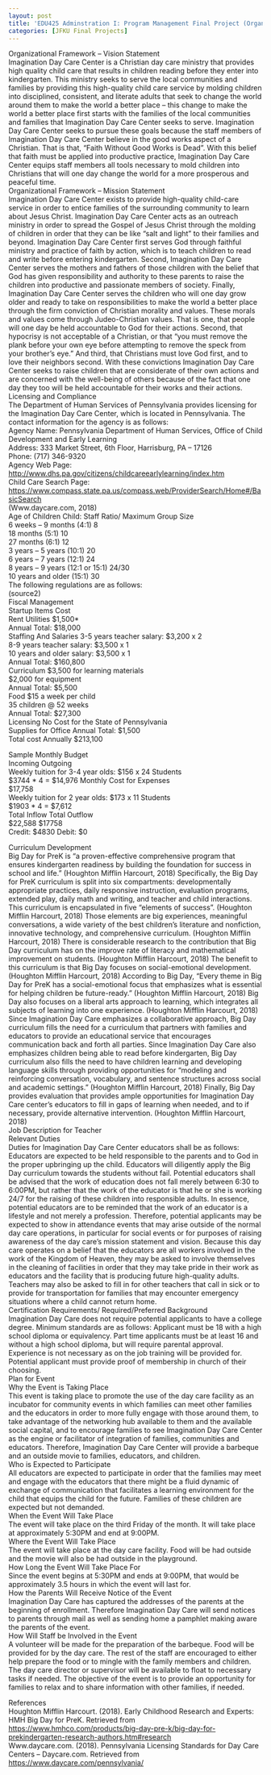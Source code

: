 ```yaml
---
layout: post
title: 'EDU425 Adminstration I: Program Management Final Project (Organizational framework of hypothetical child care center)'
categories: [JFKU Final Projects]
---
```

Organizational Framework &#8211; Vision Statement  
Imagination Day Care Center is a Christian day care ministry that provides high quality child care that results in children reading before they enter into kindergarten. This ministry seeks to serve the local communities and families by providing this high-quality child care service by molding children into disciplined, consistent, and literate adults that seek to change the world around them to make the world a better place – this change to make the world a better place first starts with the families of the local communities and families that Imagination Day Care Center seeks to serve. Imagination Day Care Center seeks to pursue these goals because the staff members of Imagination Day Care Center believe in the good works aspect of a Christian. That is that, “Faith Without Good Works is Dead”. With this belief that faith must be applied into productive practice, Imagination Day Care Center equips staff members all tools necessary to mold children into Christians that will one day change the world for a more prosperous and peaceful time.  
Organizational Framework – Mission Statement  
Imagination Day Care Center exists to provide high-quality child-care service in order to entice families of the surrounding community to learn about Jesus Christ. Imagination Day Care Center acts as an outreach ministry in order to spread the Gospel of Jesus Christ through the molding of children in order that they can be like “salt and light” to their families and beyond. Imagination Day Care Center first serves God through faithful ministry and practice of faith by action, which is to teach children to read and write before entering kindergarten. Second, Imagination Day Care Center serves the mothers and fathers of those children with the belief that God has given responsibility and authority to these parents to raise the children into productive and passionate members of society. Finally, Imagination Day Care Center serves the children who will one day grow older and ready to take on responsibilities to make the world a better place through the firm conviction of Christian morality and values. These morals and values come through Judeo-Christian values. That is one, that people will one day be held accountable to God for their actions. Second, that hypocrisy is not acceptable of a Christian, or that “you must remove the plank before your own eye before attempting to remove the speck from your brother’s eye.” And third, that Christians must love God first, and to love their neighbors second. With these convictions Imagination Day Care Center seeks to raise children that are considerate of their own actions and are concerned with the well-being of others because of the fact that one day they too will be held accountable for their works and their actions.  
Licensing and Compliance  
The Department of Human Services of Pennsylvania provides licensing for the Imagination Day Care Center, which is located in Pennsylvania. The contact information for the agency is as follows:  
Agency Name: Pennsylvania Department of Human Services, Office of Child Development and Early Learning  
Address: 333 Market Street, 6th Floor, Harrisburg, PA &#8211; 17126  
Phone: (717) 346-9320  
Agency Web Page: http://www.dhs.pa.gov/citizens/childcareearlylearning/index.htm  
Child Care Search Page: https://www.compass.state.pa.us/compass.web/ProviderSearch/Home#/BasicSearch  
(Www.daycare.com, 2018)  
Age of Children Child: Staff Ratio/ Maximum Group Size  
6 weeks &#8211; 9 months (4:1) 8  
18 months (5:1) 10  
27 months (6:1) 12  
3 years &#8211; 5 years (10:1) 20  
6 years &#8211; 7 years (12:1) 24  
8 years &#8211; 9 years (12:1 or 15:1) 24/30  
10 years and older (15:1) 30  
The following regulations are as follows:  
(source2)  
Fiscal Management  
Startup Items Cost  
Rent Utilities $1,500*  
Annual Total: $18,000  
Staffing And Salaries 3-5 years teacher salary: $3,200 x 2  
8-9 years teacher salary: $3,500 x 1  
10 years and older salary: $3,500 x 1  
Annual Total: $160,800  
Curriculum $3,500 for learning materials  
$2,000 for equipment  
Annual Total: $5,500  
Food $15 a week per child  
35 children @ 52 weeks  
Annual Total: $27,300  
Licensing No Cost for the State of Pennsylvania  
Supplies for Office Annual Total: $1,500  
Total cost Annually $213,100

Sample Monthly Budget  
Incoming Outgoing  
Weekly tuition for 3-4 year olds: $156 x 24 Students  
$3744 * 4 = $14,976 Monthly Cost for Expenses  
$17,758  
Weekly tuition for 2 year olds: $173 x 11 Students  
$1903 * 4 = $7,612  
Total Inflow Total Outflow  
$22,588 $17758  
Credit: $4830 Debit: $0

Curriculum Development  
Big Day for PreK is “a proven-effective comprehensive program that ensures kindergarten readiness by building the foundation for success in school and life.” (Houghton Mifflin Harcourt, 2018) Specifically, the Big Day for PreK curriculum is split into six compartments: developmentally appropriate practices, daily responsive instruction, evaluation programs, extended play, daily math and writing, and teacher and child interactions. This curriculum is encapsulated in five “elements of success”. (Houghton Mifflin Harcourt, 2018) Those elements are big experiences, meaningful conversations, a wide variety of the best children’s literature and nonfiction, innovative technology, and comprehensive curriculum. (Houghton Mifflin Harcourt, 2018) There is considerable research to the contribution that Big Day curriculum has on the improve rate of literacy and mathematical improvement on students. (Houghton Mifflin Harcourt, 2018) The benefit to this curriculum is that Big Day focuses on social-emotional development. (Houghton Mifflin Harcourt, 2018) According to Big Day, “Every theme in Big Day for PreK has a social-emotional focus that emphasizes what is essential for helping children be future-ready.” (Houghton Mifflin Harcourt, 2018) Big Day also focuses on a liberal arts approach to learning, which integrates all subjects of learning into one experience. (Houghton Mifflin Harcourt, 2018) Since Imagination Day Care emphasizes a collaborative approach, Big Day curriculum fills the need for a curriculum that partners with families and educators to provide an educational service that encourages communication back and forth all parties. Since Imagination Day Care also emphasizes children being able to read before kindergarten, Big Day curriculum also fills the need to have children learning and developing language skills through providing opportunities for “modeling and reinforcing conversation, vocabulary, and sentence structures across social and academic settings.” (Houghton Mifflin Harcourt, 2018) Finally, Big Day provides evaluation that provides ample opportunities for Imagination Day Care center’s educators to fill in gaps of learning when needed, and to if necessary, provide alternative intervention. (Houghton Mifflin Harcourt, 2018)  
Job Description for Teacher  
Relevant Duties  
Duties for Imagination Day Care Center educators shall be as follows: Educators are expected to be held responsible to the parents and to God in the proper upbringing up the child. Educators will diligently apply the Big Day curriculum towards the students without fail. Potential educators shall be advised that the work of education does not fall merely between 6:30 to 6:00PM, but rather that the work of the educator is that he or she is working 24/7 for the raising of these children into responsible adults. In essence, potential educators are to be reminded that the work of an educator is a lifestyle and not merely a profession. Therefore, potential applicants may be expected to show in attendance events that may arise outside of the normal day care operations, in particular for social events or for purposes of raising awareness of the day care’s mission statement and vision. Because this day care operates on a belief that the educators are all workers involved in the work of the Kingdom of Heaven, they may be asked to involve themselves in the cleaning of facilities in order that they may take pride in their work as educators and the facility that is producing future high-quality adults. Teachers may also be asked to fill in for other teachers that call in sick or to provide for transportation for families that may encounter emergency situations where a child cannot return home.  
Certification Requirements/ Required/Preferred Background  
Imagination Day Care does not require potential applicants to have a college degree. Minimum standards are as follows: Applicant must be 18 with a high school diploma or equivalency. Part time applicants must be at least 16 and without a high school diploma, but will require parental approval. Experience is not necessary as on the job training will be provided for. Potential applicant must provide proof of membership in church of their choosing.  
Plan for Event  
Why the Event is Taking Place  
This event is taking place to promote the use of the day care facility as an incubator for community events in which families can meet other families and the educators in order to more fully engage with those around them, to take advantage of the networking hub available to them and the available social capital, and to encourage families to see Imagination Day Care Center as the engine or facilitator of integration of families, communities and educators. Therefore, Imagination Day Care Center will provide a barbeque and an outside movie to families, educators, and children.  
Who is Expected to Participate  
All educators are expected to participate in order that the families may meet and engage with the educators that there might be a fluid dynamic of exchange of communication that facilitates a learning environment for the child that equips the child for the future. Families of these children are expected but not demanded.  
When the Event Will Take Place  
The event will take place on the third Friday of the month. It will take place at approximately 5:30PM and end at 9:00PM.  
Where the Event Will Take Place  
The event will take place at the day care facility. Food will be had outside and the movie will also be had outside in the playground.  
How Long the Event Will Take Place For  
Since the event begins at 5:30PM and ends at 9:00PM, that would be approximately 3.5 hours in which the event will last for.  
How the Parents Will Receive Notice of the Event  
Imagination Day Care has captured the addresses of the parents at the beginning of enrollment. Therefore Imagination Day Care will send notices to parents through mail as well as sending home a pamphlet making aware the parents of the event.  
How Will Staff be Involved in the Event  
A volunteer will be made for the preparation of the barbeque. Food will be provided for by the day care. The rest of the staff are encouraged to either help prepare the food or to mingle with the family members and children. The day care director or supervisor will be available to float to necessary tasks if needed. The objective of the event is to provide an opportunity for families to relax and to share information with other families, if needed.  
  
References  
Houghton Mifflin Harcourt. (2018). Early Childhood Research and Experts: HMH Big Day for PreK. Retrieved from https://www.hmhco.com/products/big-day-pre-k/big-day-for-prekindergarten-research-authors.htm#research  
Www.daycare.com. (2018). Pennsylvania Licensing Standards for Day Care Centers &#8211; Daycare.com. Retrieved from https://www.daycare.com/pennsylvania/